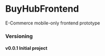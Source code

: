 # BuyHubFrontend

E-Commerce mobile-only frontend prototype


### Versioning

#### v0.0.1 Initial project
